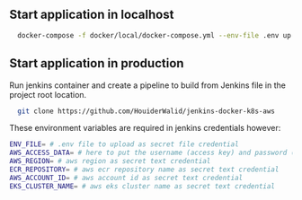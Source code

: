 ## Start application in localhost

```bash
  docker-compose -f docker/local/docker-compose.yml --env-file .env up -d --build
```

## Start application in production

Run jenkins container and create a pipeline to build from Jenkins file in the project root location.

```bash
  git clone https://github.com/HouiderWalid/jenkins-docker-k8s-aws
```

These environment variables are required in jenkins credentials however:

```bash
ENV_FILE= # .env file to upload as secret file credential
AWS_ACCESS_DATA= # here to put the username (access key) and password (secret access key)
AWS_REGION= # aws region as secret text credential
ECR_REPOSITORY= # aws ecr repository name as secret text credential
AWS_ACCOUNT_ID= # aws account id as secret text credential
EKS_CLUSTER_NAME= # aws eks cluster name as secret text credential
```